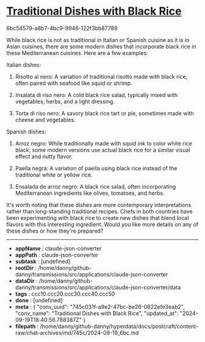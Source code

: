 # [Traditional Dishes with Black Rice](https://claude.ai/chat/745c031f-a9e2-47bc-be26-0822efe3eab2)

6bc54579-a8b7-4bc9-9946-122f3bb87789

 While black rice is not as traditional in Italian or Spanish cuisine as it is in Asian cuisines, there are some modern dishes that incorporate black rice in these Mediterranean cuisines. Here are a few examples:

Italian dishes:

1. Risotto al nero: A variation of traditional risotto made with black rice, often paired with seafood like squid or shrimp.

2. Insalata di riso nero: A cold black rice salad, typically mixed with vegetables, herbs, and a light dressing.

3. Torta di riso nero: A savory black rice tart or pie, sometimes made with cheese and vegetables.

Spanish dishes:

1. Arroz negro: While traditionally made with squid ink to color white rice black, some modern versions use actual black rice for a similar visual effect and nutty flavor.

2. Paella negra: A variation of paella using black rice instead of the traditional white or yellow rice.

3. Ensalada de arroz negro: A black rice salad, often incorporating Mediterranean ingredients like olives, tomatoes, and herbs.

It's worth noting that these dishes are more contemporary interpretations rather than long-standing traditional recipes. Chefs in both countries have been experimenting with black rice to create new dishes that blend local flavors with this interesting ingredient. Would you like more details on any of these dishes or how they're prepared?

---

* **appName** : claude-json-converter
* **appPath** : claude-json-converter
* **subtask** : [undefined]
* **rootDir** : /home/danny/github-danny/transmissions/src/applications/claude-json-converter
* **dataDir** : /home/danny/github-danny/transmissions/src/applications/claude-json-converter/data
* **tags** : ccc10.ccc20.ccc30.ccc40.ccc50
* **done** : [undefined]
* **meta** : {
  "conv_uuid": "745c031f-a9e2-47bc-be26-0822efe3eab2",
  "conv_name": "Traditional Dishes with Black Rice",
  "updated_at": "2024-09-19T18:40:56.788387Z"
}
* **filepath** : /home/danny/github-danny/hyperdata/docs/postcraft/content-raw/chat-archives/md/745c/2024-09-19_6bc.md
